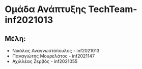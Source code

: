 # Ομάδα Ανάπτυξης TechTeam-inf2021013
## Μέλη:
  - Νικόλας Αναγνωστόπουλος - inf2021013
  - Παναγιώτης Μουρελάτος - inf2021147
  - Αχιλλέας Ζερβός - inf2021055
        
